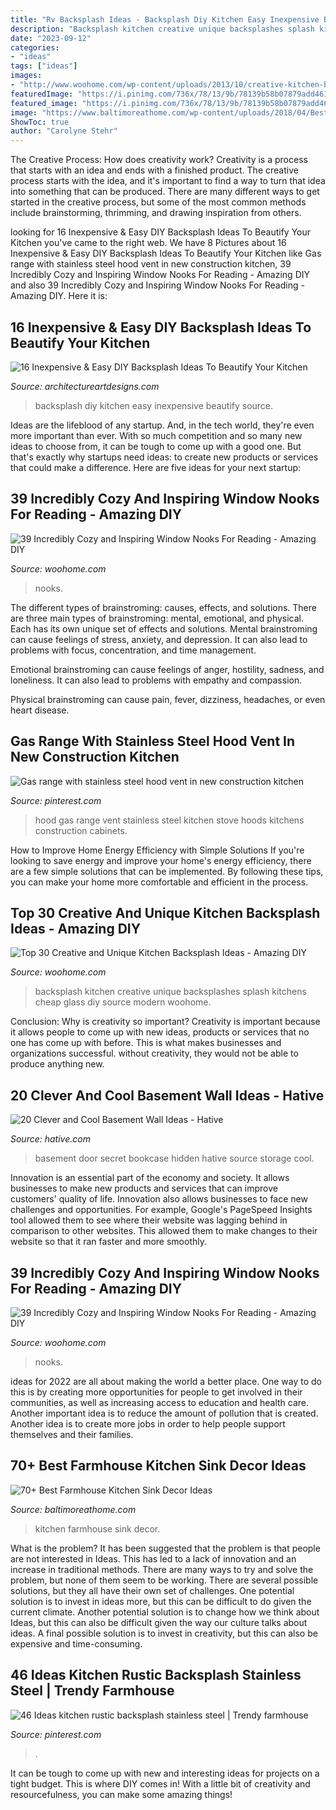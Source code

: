 ```yaml
---
title: "Rv Backsplash Ideas - Backsplash Diy Kitchen Easy Inexpensive Beautify Source"
description: "Backsplash kitchen creative unique backsplashes splash kitchens cheap glass diy source modern woohome"
date: "2023-09-12"
categories:
- "ideas"
tags: ["ideas"]
images:
- "http://www.woohome.com/wp-content/uploads/2013/10/creative-kitchen-backsplash-ideas-24.jpg"
featuredImage: "https://i.pinimg.com/736x/78/13/9b/78139b58b07879add461dee4cee6ddb8.jpg"
featured_image: "https://i.pinimg.com/736x/78/13/9b/78139b58b07879add461dee4cee6ddb8.jpg"
image: "https://www.baltimoreathome.com/wp-content/uploads/2018/04/Best-Farmhouse-Kitchen-Sink-Decor-Ideas-49.jpg"
ShowToc: true
author: "Carolyne Stehr"
---
```



The Creative Process: How does creativity work?
Creativity is a process that starts with an idea and ends with a finished product. The creative process starts with the idea, and it's important to find a way to turn that idea into something that can be produced. There are many different ways to get started in the creative process, but some of the most common methods include brainstorming, thrimming, and drawing inspiration from others.

	

		
looking for 16 Inexpensive &amp; Easy DIY Backsplash Ideas To Beautify Your Kitchen you've came to the right web. We have 8 Pictures about 16 Inexpensive &amp; Easy DIY Backsplash Ideas To Beautify Your Kitchen like Gas range with stainless steel hood vent in new construction kitchen, 39 Incredibly Cozy and Inspiring Window Nooks For Reading - Amazing DIY and also 39 Incredibly Cozy and Inspiring Window Nooks For Reading - Amazing DIY. Here it is:
		
    
## 16 Inexpensive &amp; Easy DIY Backsplash Ideas To Beautify Your Kitchen

<img loading=lazy src="https://www.architectureartdesigns.com/wp-content/uploads/2016/04/15-25.jpg" onerror="this.onerror=null;this.src='https://tse3.mm.bing.net/th?id=OIP.31QHqcmIVBQ2dSTWNU8hYgHaFk&amp;pid=15.1';" alt="16 Inexpensive &amp; Easy DIY Backsplash Ideas To Beautify Your Kitchen">

_Source: architectureartdesigns.com_

>backsplash diy kitchen easy inexpensive beautify source. 

	

Ideas are the lifeblood of any startup. And, in the tech world, they're even more important than ever. With so much competition and so many new ideas to choose from, it can be tough to come up with a good one. But that's exactly why startups need ideas: to create new products or services that could make a difference. Here are five ideas for your next startup: 

    
## 39 Incredibly Cozy And Inspiring Window Nooks For Reading - Amazing DIY

<img loading=lazy src="https://www.woohome.com/wp-content/uploads/2013/10/Inspiring-Window-Reading-Nook-15-2.jpg" onerror="this.onerror=null;this.src='https://tse1.mm.bing.net/th?id=OIP.qGn1BCW4pah80u4sPYk2twHaJ4&amp;pid=15.1';" alt="39 Incredibly Cozy and Inspiring Window Nooks For Reading - Amazing DIY">

_Source: woohome.com_

>nooks. 

	

The different types of brainstroming: causes, effects, and solutions.
There are three main types of brainstroming: mental, emotional, and physical. Each has its own unique set of effects and solutions.
Mental brainstroming can cause feelings of stress, anxiety, and depression. It can also lead to problems with focus, concentration, and time management.

Emotional brainstroming can cause feelings of anger, hostility, sadness, and loneliness. It can also lead to problems with empathy and compassion.

Physical brainstroming can cause pain, fever, dizziness, headaches, or even heart disease.

    
## Gas Range With Stainless Steel Hood Vent In New Construction Kitchen

<img loading=lazy src="https://i.pinimg.com/736x/78/13/9b/78139b58b07879add461dee4cee6ddb8.jpg" onerror="this.onerror=null;this.src='https://tse2.mm.bing.net/th?id=OIP.TdBNs4upqyIaLmWTXYlR0QHaJ3&amp;pid=15.1';" alt="Gas range with stainless steel hood vent in new construction kitchen">

_Source: pinterest.com_

>hood gas range vent stainless steel kitchen stove hoods kitchens construction cabinets. 

	

How to Improve Home Energy Efficiency with Simple Solutions
If you're looking to save energy and improve your home's energy efficiency, there are a few simple solutions that can be implemented. By following these tips, you can make your home more comfortable and efficient in the process.

    
## Top 30 Creative And Unique Kitchen Backsplash Ideas - Amazing DIY

<img loading=lazy src="http://www.woohome.com/wp-content/uploads/2013/10/creative-kitchen-backsplash-ideas-24.jpg" onerror="this.onerror=null;this.src='https://tse1.mm.bing.net/th?id=OIP.2_n3e3S7Jf02dB48VmaHDwHaJ4&amp;pid=15.1';" alt="Top 30 Creative and Unique Kitchen Backsplash Ideas - Amazing DIY">

_Source: woohome.com_

>backsplash kitchen creative unique backsplashes splash kitchens cheap glass diy source modern woohome. 

	

Conclusion: Why is creativity so important?
Creativity is important because it allows people to come up with new ideas, products or services that no one has come up with before. This is what makes businesses and organizations successful. without creativity, they would not be able to produce anything new.

    
## 20 Clever And Cool Basement Wall Ideas - Hative

<img loading=lazy src="https://hative.com/wp-content/uploads/2014/05/basement-wall-ideas/2-secret-bookcase-door.jpg" onerror="this.onerror=null;this.src='https://tse1.mm.bing.net/th?id=OIP.m3PQnOQWs2APjJCyO4gy5wHaJ4&amp;pid=15.1';" alt="20 Clever and Cool Basement Wall Ideas - Hative">

_Source: hative.com_

>basement door secret bookcase hidden hative source storage cool. 

	

Innovation is an essential part of the economy and society. It allows businesses to make new products and services that can improve customers' quality of life. Innovation also allows businesses to face new challenges and opportunities. For example, Google's PageSpeed Insights tool allowed them to see where their website was lagging behind in comparison to other websites. This allowed them to make changes to their website so that it ran faster and more smoothly.

    
## 39 Incredibly Cozy And Inspiring Window Nooks For Reading - Amazing DIY

<img loading=lazy src="https://www.woohome.com/wp-content/uploads/2013/10/Inspiring-Window-Reading-Nook-29-2.jpg" onerror="this.onerror=null;this.src='https://tse3.mm.bing.net/th?id=OIP.fUu10fHhqW_6_9e9OT0i9wHaLH&amp;pid=15.1';" alt="39 Incredibly Cozy and Inspiring Window Nooks For Reading - Amazing DIY">

_Source: woohome.com_

>nooks. 

	

ideas for 2022 are all about making the world a better place. One way to do this is by creating more opportunities for people to get involved in their communities, as well as increasing access to education and health care. Another important idea is to reduce the amount of pollution that is created. Another idea is to create more jobs in order to help people support themselves and their families.

    
## 70+ Best Farmhouse Kitchen Sink Decor Ideas

<img loading=lazy src="https://www.baltimoreathome.com/wp-content/uploads/2018/04/Best-Farmhouse-Kitchen-Sink-Decor-Ideas-49.jpg" onerror="this.onerror=null;this.src='https://tse4.mm.bing.net/th?id=OIP.BV2dSPrJyDEUADb4qjQBiQHaJ3&amp;pid=15.1';" alt="70+ Best Farmhouse Kitchen Sink Decor Ideas">

_Source: baltimoreathome.com_

>kitchen farmhouse sink decor. 

	

What is the problem?
It has been suggested that the problem is that people are not interested in Ideas. This has led to a lack of innovation and an increase in traditional methods. There are many ways to try and solve the problem, but none of them seem to be working. There are several possible solutions, but they all have their own set of challenges. One potential solution is to invest in ideas more, but this can be difficult to do given the current climate. Another potential solution is to change how we think about Ideas, but this can also be difficult given the way our culture talks about ideas. A final possible solution is to invest in creativity, but this can also be expensive and time-consuming.

    
## 46 Ideas Kitchen Rustic Backsplash Stainless Steel | Trendy Farmhouse

<img loading=lazy src="https://i.pinimg.com/736x/ca/29/33/ca29337a59dfdeda4e6f17e4b48cf187.jpg" onerror="this.onerror=null;this.src='https://tse3.mm.bing.net/th?id=OIP.6pnGB-6Ir4SDjzesZ9MJKAAAAA&amp;pid=15.1';" alt="46 Ideas kitchen rustic backsplash stainless steel | Trendy farmhouse">

_Source: pinterest.com_

>. 

	

It can be tough to come up with new and interesting ideas for projects on a tight budget. This is where DIY comes in! With a little bit of creativity and resourcefulness, you can make some amazing things!

